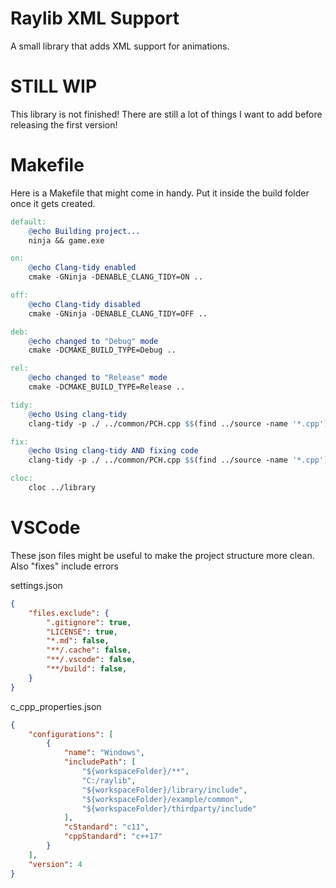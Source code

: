 # Raylib XML Support
A small library that adds XML support for animations.

# STILL WIP
This library is not finished! There are still a lot of things I want to add before releasing the first version!

# Makefile
Here is a Makefile that might come in handy. Put it inside the build folder once it gets created.
```makefile
default:
	@echo Building project...
	ninja && game.exe

on:
	@echo Clang-tidy enabled
	cmake -GNinja -DENABLE_CLANG_TIDY=ON ..

off:
	@echo Clang-tidy disabled
	cmake -GNinja -DENABLE_CLANG_TIDY=OFF ..

deb:
	@echo changed to "Debug" mode
	cmake -DCMAKE_BUILD_TYPE=Debug ..

rel:
	@echo changed to "Release" mode
	cmake -DCMAKE_BUILD_TYPE=Release ..

tidy:
	@echo Using clang-tidy
	clang-tidy -p ./ ../common/PCH.cpp $$(find ../source -name '*.cpp') ../main.cpp -checks=* -header-filter='^$$'

fix:
	@echo Using clang-tidy AND fixing code
	clang-tidy -p ./ ../common/PCH.cpp $$(find ../source -name '*.cpp') ../main.cpp -checks=* -header-filter='^$$' -fix

cloc:
	cloc ../library
```

# VSCode
These json files might be useful to make the project structure more clean. Also "fixes" include errors

settings.json
```json
{
    "files.exclude": {
        ".gitignore": true,
        "LICENSE": true,
        "*.md": false,
        "**/.cache": false,
        "**/.vscode": false,
        "**/build": false,
    }
}
```

c_cpp_properties.json
```json
{
    "configurations": [
        {
            "name": "Windows",
            "includePath": [
                "${workspaceFolder}/**",
                "C:/raylib",
                "${workspaceFolder}/library/include",
                "${workspaceFolder}/example/common",
                "${workspaceFolder}/thirdparty/include"
            ],
            "cStandard": "c11",
            "cppStandard": "c++17"
        }
    ],
    "version": 4
}
```